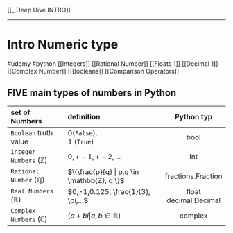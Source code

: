 [[_ Deep Dive INTRO]]



---

# Intro Numeric type
#udemy #python 
[[Integers]]
[[Rational Number]]
[[Floats 1]]
[[Decimal 1]]
[[Complex Number]]
[[Booleans]]
[[Comparison Operators]]



## FIVE main types of numbers in Python

set of Numbers |  definition  | Python typ
:------------ | :---------- | :----------:
`Boolean` truth value |  0(`False`),<br> 1 (`True`)|        bool
`Integer Numbers` ($\mathbb{Z}$)|$0,+-1, +-2, ...$|int
`Rational Number` ($\mathbb{Q}$)|$\{\frac{p}{q} \| p,q \in \mathbb{Z}, q  \}$ | fractions.Fraction
`Real Numbers` ($\mathbb{R}$) | $0,-1,0.125, \frac{1}{3}, \pi,...$ | float <br> decimal.Decimal
`Complex Numbers` ($\mathbb{C}$) | $\{a+bi \| a,b \in \mathbb{R}\}$ | complex












